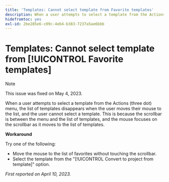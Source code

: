 ```yaml
---
title: 'Templates: Cannot select template from Favorite templates'
description: When a user attempts to select a template from the Actions (three dot) menu, the list of templates disappears when the user moves their mouse to the list, and the user cannot select a template. This is because the scrollbar is between the menu and the list of templates, and the mouse focuses on the scrollbar as it moves to the list of templates.
hidefromtoc: yes
exl-id: 2be285e6-c09c-4eb4-b383-7237a5ae6bbb
---
```

# Templates: Cannot select template from [!UICONTROL Favorite templates]

>[!NOTE]
>
>This issue was fixed on May 4, 2023.

When a user attempts to select a template from the Actions (three dot) menu, the list of templates disappears when the user moves their mouse to the list, and the user cannot select a template. This is because the scrollbar is between the menu and the list of templates, and the mouse focuses on the scrollbar as it moves to the list of templates.

**Workaround**

Try one of the following:

* Move the mouse to the list of favorites without touching the scrollbar.
* Select the template from the "[!UICONTROL Convert to project from template]" option.

_First reported on April 10, 2023._
